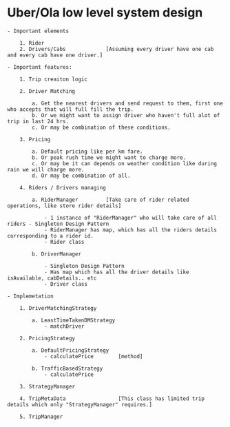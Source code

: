 # Uber/Ola low level system design

    - Important elements

        1. Rider
        2. Drivers/Cabs             [Assuming every driver have one cab and every cab have one driver.]

    - Important features:

        1. Trip creaiton logic

        2. Driver Matching 

            a. Get the nearest drivers and send request to them, first one who accepts that will full fill the trip.
            b. Or we might want to assign driver who haven't full alot of trip in last 24 hrs.
            c. Or may be combination of these conditions.

        3. Pricing

            a. Default pricing like per km fare.
            b. Or peak rush time we might want to charge more.
            c. Or may be it can depends on weather condition like during rain we will charge more. 
            d. Or may be combination of all.

        4. Riders / Drivers managing

            a. RiderManager         [Take care of rider related operations, like store rider details]

                - 1 instance of "RiderManager" who will take care of all riders - Singleton Design Pattern
                - RiderManager has map, which has all the riders details corresponding to a rider id.
                - Rider class
            
            b. DriverManager

                - Singleton Design Pattern
                - Has map which has all the driver details like isAvailable, cabDetails.. etc
                - Driver class

    - Implemetation

        1. DriverMatchingStrategy

            a. LeastTimeTakenDMStrategy
                - matchDriver

        2. PricingStrategy

            a. DefaultPricingStrategy
                - calculatePrice        [method]

            b. TrafficBasedStrategy
                - calculatePrice

        3. StrategyManager

        4. TripMetaData                 [This class has limited trip details which only "StrategyManager" requires.]

        5. TripManager